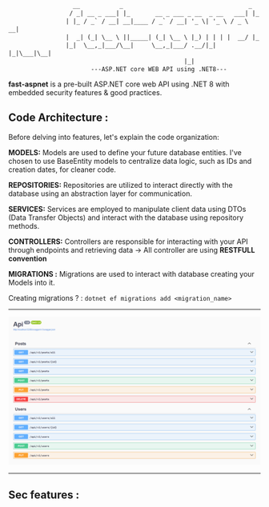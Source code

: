 ```                
                  __           _                                   _   
                 / _| __ _ ___| |_       __ _ ___ _ __  _ __   ___| |_ 
                | |_ / _` / __| __|____ / _` / __| '_ \| '_ \ / _ \ __|
                |  _| (_| \__ \ ||_____| (_| \__ \ |_) | | | |  __/ |_ 
                |_|  \__,_|___/\__|     \__,_|___/ .__/|_| |_|\___|\__|
                                                 |_|
                       ---ASP.NET core WEB API using .NET8---                                                          
```
               
**fast-aspnet** is a pre-built ASP.NET core web API using .NET 8 with embedded security features &amp; good practices.

## Code Architecture :
Before delving into features, let's explain the code organization:

**MODELS:**
Models are used to define your future database entities. I've chosen to use BaseEntity models to centralize data logic, such as IDs and creation dates, for cleaner code.

**REPOSITORIES:**
Repositories are utilized to interact directly with the database using an abstraction layer for communication.

**SERVICES:**
Services are employed to manipulate client data using DTOs (Data Transfer Objects) and interact with the database using repository methods.

**CONTROLLERS:**
Controllers are responsible for interacting with your API through endpoints and retrieving data -> All controller are using **RESTFULL convention**

**MIGRATIONS :**
Migrations are used to interact with database creating your Models into it.

Creating migrations ? : `dotnet ef migrations add <migration_name>`

---

<img src="https://github.com/Yekuuun/fast-aspnet/blob/main/assets/api-controllers.png" alt="DebugInfo" />

---

## Sec features :
